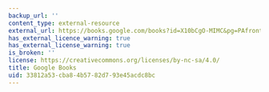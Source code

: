 ```yaml
---
backup_url: ''
content_type: external-resource
external_url: https://books.google.com/books?id=X10bCgO-MIMC&pg=PAfrontcover#v=onepage&q&f=false
has_external_licence_warning: true
has_external_license_warning: true
is_broken: ''
license: https://creativecommons.org/licenses/by-nc-sa/4.0/
title: Google Books
uid: 33812a53-cba8-4b57-82d7-93e45acdc8bc
---
```

